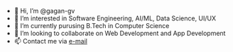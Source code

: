 - 👋 Hi, I’m @gagan-gv
- 👀 I’m interested in Software Engineering, AI/ML, Data Science, UI/UX
- 🌱 I’m currently purusing B.Tech in Computer Science
- 💞️ I’m looking to collaborate on Web Development and App Development
- 📫 Contact me via <a href="mailto:chordiagagan@gmail.com">e-mail</a>

<!---
gagan-gv/gagan-gv is a ✨ special ✨ repository because its `README.md` (this file) appears on your GitHub profile.
You can click the Preview link to take a look at your changes.
--->
